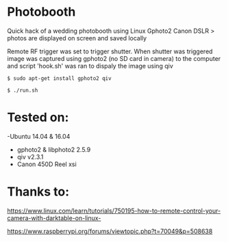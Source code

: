 # Photobooth

Quick hack of a wedding photobooth using Linux Gphoto2 Canon DSLR > photos are displayed on screen and saved locally

Remote RF trigger was set to trigger shutter. When shutter was triggered image was captured using gphoto2 (no SD card in camera) to the computer and script 'hook.sh' was ran to dispaly the image using qiv

    $ sudo apt-get install gphoto2 qiv
    
    $ ./run.sh


# Tested on:

-Ubuntu 14.04 & 16.04
- gphoto2 & libphoto2 2.5.9
- qiv v2.3.1
- Canon 450D Reel xsi

# Thanks to:

https://www.linux.com/learn/tutorials/750195-how-to-remote-control-your-camera-with-darktable-on-linux-

https://www.raspberrypi.org/forums/viewtopic.php?t=70049&p=508638
